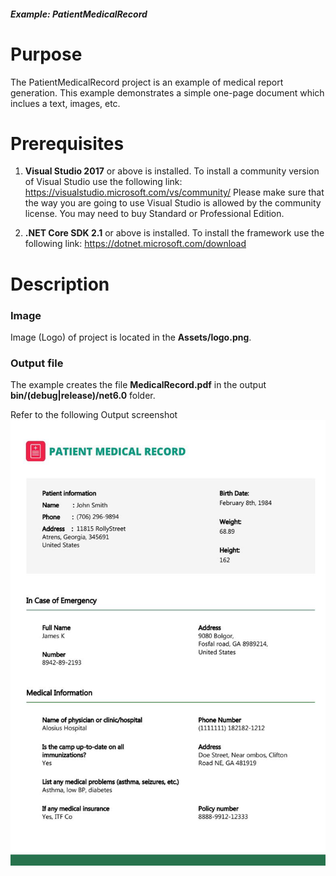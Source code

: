 ##### Example: PatientMedicalRecord

# Purpose 
The PatientMedicalRecord project is an example of medical report generation. This example demonstrates a simple one-page document which inclues a text, images, etc. 

# Prerequisites 
1) **Visual Studio 2017** or above is installed.
   To install a community version of Visual Studio use the following link: https://visualstudio.microsoft.com/vs/community/
   Please make sure that the way you are going to use Visual Studio is allowed by the community license. You may need to buy Standard or Professional Edition.

2) **.NET Core SDK 2.1** or above is installed.
   To install the framework use the following link: https://dotnet.microsoft.com/download

# Description
### Image 
Image (Logo) of project is located in the **Assets/logo.png**.

### Output file
The example creates the file **MedicalRecord.pdf** in the output **bin/(debug|release)/net6.0** folder.

Refer to the following Output screenshot 
![Output image](PatientMedicalRecord/Result/MedicalRecord.jpg)

